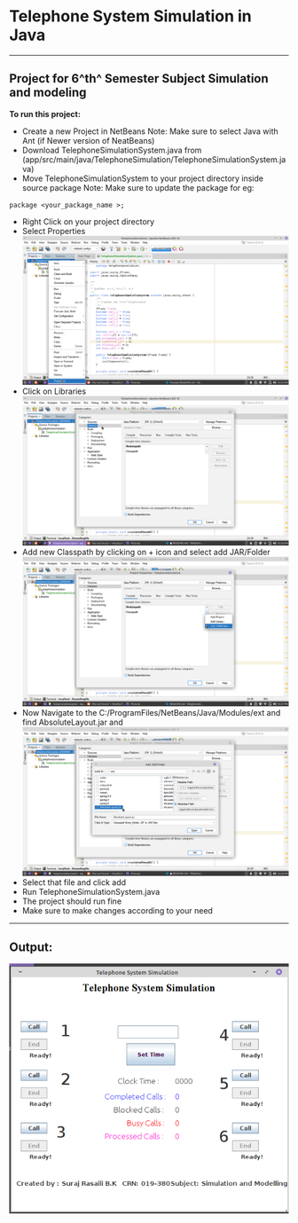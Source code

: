# Telephone System Simulation in Java

---

## Project for 6^th^ Semester Subject Simulation and modeling

**To run this project:**

- Create a new Project in NetBeans
  Note: Make sure to select Java with Ant (if Newer version of NeatBeans)
- Download TelephoneSimulationSystem.java from (app/src/main/java/TelephoneSimulation/TelephoneSimulationSystem.java)
- Move TelephoneSimulationSystem to your project directory inside source package
  Note: Make sure to update the package
  for eg:

```
package <your_package_name >;
```

- Right Click on your project directory
- Select Properties
  ![Properties](/images/ScreenShot_1.png)
- Click on Libraries
  ![Libraries](/images/Screenshot_2.png)
- Add new Classpath by clicking on + icon and select add JAR/Folder
  ![Add JAR/Folder](/images/Screenshot_3.png)
- Now Navigate to the C:/ProgramFiles/NetBeans/Java/Modules/ext and find AbsoluteLayout.jar and
  ![AbsoluteLayout](/images/ScreenShot_4.png)
- Select that file and click add
- Run TelephoneSimulationSystem.java
- The project should run fine
- Make sure to make changes according to your need

---

## Output:

![Output](/images/Screenshot_2023-07-26_22-09-49.png)
